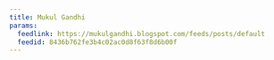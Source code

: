 ```yaml
---
title: Mukul Gandhi
params:
  feedlink: https://mukulgandhi.blogspot.com/feeds/posts/default
  feedid: 8436b762fe3b4c02ac0d8f63f8d6b00f
---
```

